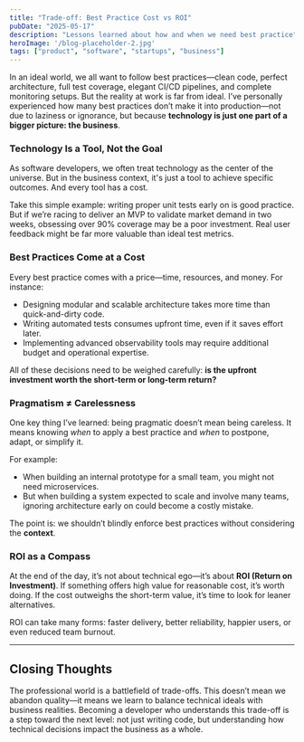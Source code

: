 ```yaml
---
title: "Trade-off: Best Practice Cost vs ROI"
pubDate: "2025-05-17"
description: "Lessons learned about how and when we need best practice"
heroImage: '/blog-placeholder-2.jpg'
tags: ["product", "software", "startups", "business"]
---
```


In an ideal world, we all want to follow best practices—clean code, perfect architecture, full test coverage, elegant CI/CD pipelines, and complete monitoring setups. But the reality at work is far from ideal. I’ve personally experienced how many best practices don’t make it into production—not due to laziness or ignorance, but because **technology is just one part of a bigger picture: the business**.

### Technology Is a Tool, Not the Goal

As software developers, we often treat technology as the center of the universe. But in the business context, it's just a tool to achieve specific outcomes. And every tool has a cost.

Take this simple example: writing proper unit tests early on is good practice. But if we’re racing to deliver an MVP to validate market demand in two weeks, obsessing over 90% coverage may be a poor investment. Real user feedback might be far more valuable than ideal test metrics.

### Best Practices Come at a Cost

Every best practice comes with a price—time, resources, and money. For instance:

* Designing modular and scalable architecture takes more time than quick-and-dirty code.
* Writing automated tests consumes upfront time, even if it saves effort later.
* Implementing advanced observability tools may require additional budget and operational expertise.

All of these decisions need to be weighed carefully: **is the upfront investment worth the short-term or long-term return?**

### Pragmatism ≠ Carelessness

One key thing I’ve learned: being pragmatic doesn’t mean being careless. It means knowing *when* to apply a best practice and *when* to postpone, adapt, or simplify it.

For example:

* When building an internal prototype for a small team, you might not need microservices.
* But when building a system expected to scale and involve many teams, ignoring architecture early on could become a costly mistake.

The point is: we shouldn’t blindly enforce best practices without considering the **context**.

### ROI as a Compass

At the end of the day, it’s not about technical ego—it’s about **ROI (Return on Investment)**. If something offers high value for reasonable cost, it’s worth doing. If the cost outweighs the short-term value, it’s time to look for leaner alternatives.

ROI can take many forms: faster delivery, better reliability, happier users, or even reduced team burnout.

---

## Closing Thoughts

The professional world is a battlefield of trade-offs. This doesn’t mean we abandon quality—it means we learn to balance technical ideals with business realities. Becoming a developer who understands this trade-off is a step toward the next level: not just writing code, but understanding how technical decisions impact the business as a whole.
